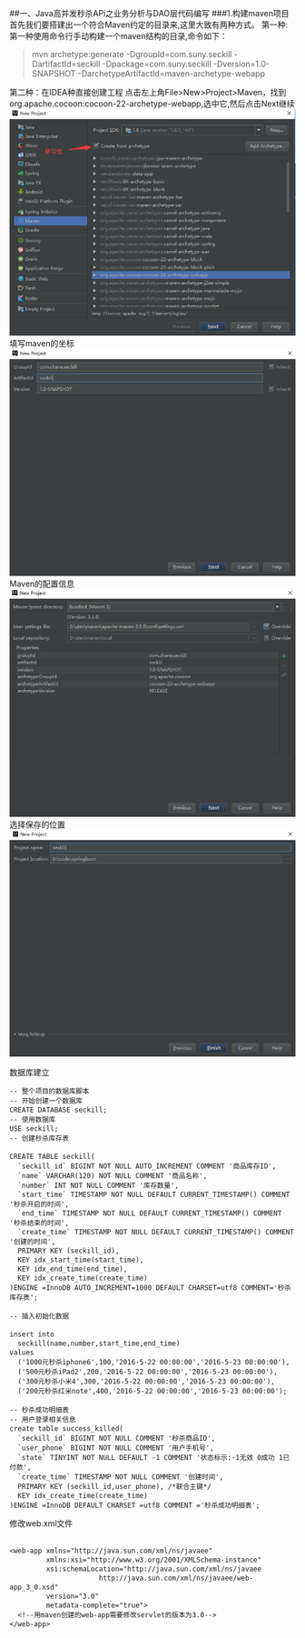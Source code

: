 ##一、Java高并发秒杀APi之业务分析与DAO层代码编写
###1.构建maven项目
首先我们要搭建出一个符合Maven约定的目录来,这里大致有两种方式。
第一种:
第一种使用命令行手动构建一个maven结构的目录,命令如下：

>mvn archetype:generate -DgroupId=com.suny.seckill -DartifactId=seckill -Dpackage=com.suny.seckill -Dversion=1.0-SNAPSHOT -DarchetypeArtifactId=maven-archetype-webapp

第二种：在IDEA种直接创建工程
点击左上角File>New>Project>Maven，找到org.apache.cocoon:cocoon-22-archetype-webapp,选中它,然后点击Next继续
![](https://github.com/foochane/seckill/blob/master/screenshot/maven工程创建1.png)  
填写maven的坐标
![](https://github.com/foochane/seckill/blob/master/screenshot/maven工程创建2.png)  
Maven的配置信息
![](https://github.com/foochane/seckill/blob/master/screenshot/maven工程创建3.png)  
选择保存的位置
![](https://github.com/foochane/seckill/blob/master/screenshot/maven工程创建4.png)  
   
数据库建立
``` 
-- 整个项目的数据库脚本
-- 开始创建一个数据库
CREATE DATABASE seckill;
-- 使用数据库
USE seckill;
-- 创建秒杀库存表

CREATE TABLE seckill(
  `seckill_id` BIGINT NOT NULL AUTO_INCREMENT COMMENT '商品库存ID',
  `name` VARCHAR(120) NOT NULL COMMENT '商品名称',
  `number` INT NOT NULL COMMENT '库存数量',
  `start_time` TIMESTAMP NOT NULL DEFAULT CURRENT_TIMESTAMP() COMMENT '秒杀开启的时间',
  `end_time` TIMESTAMP NOT NULL DEFAULT CURRENT_TIMESTAMP() COMMENT '秒杀结束的时间',
  `create_time` TIMESTAMP NOT NULL DEFAULT CURRENT_TIMESTAMP() COMMENT '创建的时间',
  PRIMARY KEY (seckill_id),
  KEY idx_start_time(start_time),
  KEY idx_end_time(end_time),
  KEY idx_create_time(create_time)
)ENGINE =InnoDB AUTO_INCREMENT=1000 DEFAULT CHARSET=utf8 COMMENT='秒杀库存表';

-- 插入初始化数据

insert into
  seckill(name,number,start_time,end_time)
values
  ('1000元秒杀iphone6',100,'2016-5-22 00:00:00','2016-5-23 00:00:00'),
  ('500元秒杀iPad2',200,'2016-5-22 00:00:00','2016-5-23 00:00:00'),
  ('300元秒杀小米4',300,'2016-5-22 00:00:00','2016-5-23 00:00:00'),
  ('200元秒杀红米note',400,'2016-5-22 00:00:00','2016-5-23 00:00:00');

-- 秒杀成功明细表
-- 用户登录相关信息
create table success_killed(
  `seckill_id` BIGINT NOT NULL COMMENT '秒杀商品ID',
  `user_phone` BIGINT NOT NULL COMMENT '用户手机号',
  `state` TINYINT NOT NULL DEFAULT -1 COMMENT '状态标示:-1无效 0成功 1已付款',
  `create_time` TIMESTAMP NOT NULL COMMENT '创建时间',
  PRIMARY KEY (seckill_id,user_phone), /*联合主键*/
  KEY idx_create_time(create_time)
)ENGINE =InnoDB DEFAULT CHARSET =utf8 COMMENT ='秒杀成功明细表';
```


修改web.xml文件
``` 

<web-app xmlns="http://java.sun.com/xml/ns/javaee"
         xmlns:xsi="http://www.w3.org/2001/XMLSchema-instance"
         xsi:schemaLocation="http://java.sun.com/xml/ns/javaee
                      http://java.sun.com/xml/ns/javaee/web-app_3_0.xsd"
         version="3.0"
         metadata-complete="true">
  <!--用maven创建的web-app需要修改servlet的版本为3.0-->
</web-app>
```


